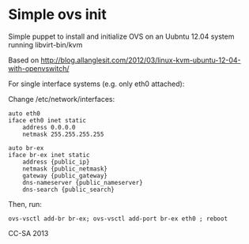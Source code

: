 Simple ovs init
===============

Simple puppet to install and initialize OVS on an Uubntu 12.04 system
running libvirt-bin/kvm

Based on http://blog.allanglesit.com/2012/03/linux-kvm-ubuntu-12-04-with-openvswitch/

For single interface systems (e.g. only eth0 attached):

Change /etc/network/interfaces:

	auto eth0
	iface eth0 inet static
		address 0.0.0.0
		netmask 255.255.255.255

	auto br-ex
	iface br-ex inet static
		address {public_ip}
		netmask {public_netmask}
		gateway {public_gateway}
		dns-nameserver {public_nameserver}
		dns-search {public_search}

Then, run:

	ovs-vsctl add-br br-ex; ovs-vsctl add-port br-ex eth0 ; reboot

CC-SA 2013
